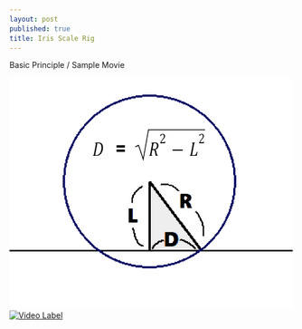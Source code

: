 ```yaml
---
layout: post
published: true
title: Iris Scale Rig
---
```


Basic Principle / Sample Movie

<img src="/images/Iris_Scale_Basic_Principle.png"/> [![Video Label](http://img.youtube.com/vi/tMhx1HAdkMs/0.jpg)](https://youtu.be/tMhx1HAdkMs)


<script src="https://gist.github.com/ki68/a789a57f3d8e5c06d00dadf0e47a55ab.js"></script>
